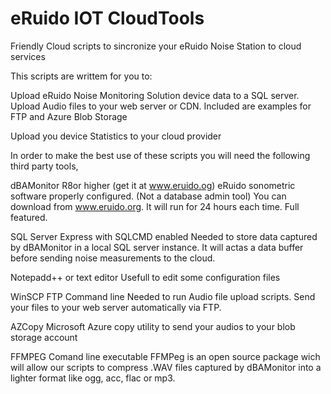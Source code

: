 # eRuido IOT CloudTools
Friendly Cloud scripts  to sincronize your eRuido Noise Station to cloud services

This scripts are writtem for you to:

Upload eRuido Noise Monitoring Solution device data to a SQL server.
Upload Audio files to your web server or CDN. 
Included are examples for FTP and Azure Blob Storage

Upload you device Statistics to your cloud provider

In order to make the best use of these scripts you will need the following third party tools,

dBAMonitor R8or higher (get it at www.eruido.og)
  eRuido sonometric software properly configured. (Not a database admin tool)
  You can download from www.eruido.org. It will run for 24 hours each time. Full featured.

SQL Server Express with SQLCMD enabled
  Needed to store data captured by dBAMonitor in a local SQL server instance. It will actas a data buffer before sending noise measurements to the cloud.
  
Notepadd++ or text editor
  Usefull to edit some configuration files
  
WinSCP FTP Command line
  Needed to run Audio file upload scripts. Send your files to your web server automatically via FTP.
  
AZCopy
  Microsoft Azure copy utility to send your audios to your blob storage account

FFMPEG Comand line executable
  FFMPeg is an open source package wich will allow our scripts to compress .WAV files captured by dBAMonitor into a lighter format like ogg, acc, flac or mp3.
  
  
